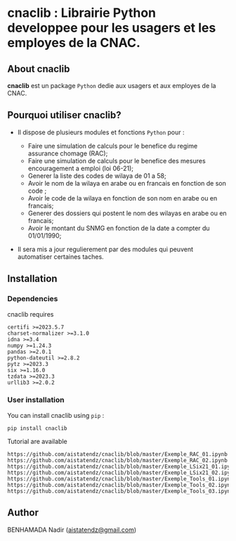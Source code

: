 # cnaclib : Librairie Python developpee pour les usagers et les employes de la CNAC. 

## About cnaclib

**cnaclib** est un package `Python` dedie aux usagers et aux employes de la CNAC.

## Pourquoi utiliser cnaclib?

* Il dispose de plusieurs modules et fonctions `Python` pour : 
    * Faire une simulation de calculs pour le benefice du regime assurance chomage (RAC);
    * Faire une simulation de calculs pour le benefice des mesures encouragement a emploi (loi 06-21);
    * Generer la liste des codes de wilaya de 01 a 58;
    * Avoir le nom de la wilaya en arabe ou en francais en fonction de son code ;
    * Avoir le code de la wilaya en fonction de son nom en arabe ou en francais;
    * Generer des dossiers qui postent le nom des wilayas en arabe ou en francais;
    * Avoir le montant du SNMG en fonction de la date a compter du 01/01/1990;

* Il sera mis a jour regulierement par des modules qui peuvent automatiser certaines taches.


## Installation

### Dependencies

cnaclib requires 

```
certifi >=2023.5.7
charset-normalizer >=3.1.0
idna >=3.4
numpy >=1.24.3
pandas >=2.0.1
python-dateutil >=2.8.2
pytz >=2023.3
six >=1.16.0
tzdata >=2023.3
urllib3 >=2.0.2
```

### User installation

You can install cnaclib using `pip` :

```
pip install cnaclib
```

Tutorial are available

````
https://github.com/aistatendz/cnaclib/blob/master/Exemple_RAC_01.ipynb
https://github.com/aistatendz/cnaclib/blob/master/Exemple_RAC_02.ipynb
https://github.com/aistatendz/cnaclib/blob/master/Exemple_LSix21_01.ipynb
https://github.com/aistatendz/cnaclib/blob/master/Exemple_LSix21_02.ipynb
https://github.com/aistatendz/cnaclib/blob/master/Exemple_Tools_01.ipynb
https://github.com/aistatendz/cnaclib/blob/master/Exemple_Tools_02.ipynb
https://github.com/aistatendz/cnaclib/blob/master/Exemple_Tools_03.ipynb
````

## Author

BENHAMADA Nadir ([aistatendz@gmail.com](aistatendz@gmail.com))
